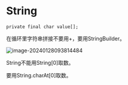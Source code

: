 # String

```
private final char value[];
```

在循环里字符串拼接不要用+，要用StringBuilder。

![image-20240128093814484](https://csnotes.oss-cn-beijing.aliyuncs.com/photos/image-20240128093814484.png)

String不能用String[0]取数。

要用String.charAt[0]取数。